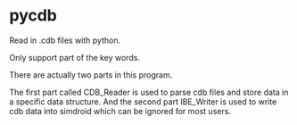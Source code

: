 # pycdb
Read in .cdb files with python.

Only support part of the key words.

There are actually two parts in this program. 

The first part called CDB_Reader is used to parse cdb files and store data in a specific data structure. And the second part IBE_Writer is used to write cdb data into simdroid which can be ignored for most users.
